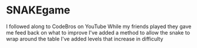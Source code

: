 # SNAKEgame
I followed along to CodeBros on YouTube
While my friends played they gave me feed back on what to improve
I've added a method to allow the snake to wrap around the table
I've added levels that increase in difficulty

